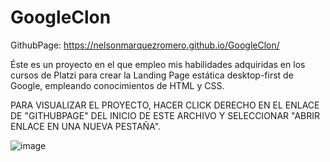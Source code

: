 # GoogleClon

GithubPage: https://nelsonmarquezromero.github.io/GoogleClon/

Éste es un proyecto en el que empleo mis habilidades adquiridas en los cursos de Platzi para crear la Landing Page estática desktop-first de Google, empleando conocimientos de HTML y CSS.

PARA VISUALIZAR EL PROYECTO, HACER CLICK DERECHO EN EL ENLACE  DE "GITHUBPAGE" DEL INICIO DE ESTE ARCHIVO Y SELECCIONAR "ABRIR ENLACE EN UNA NUEVA PESTAÑA".


![image](https://user-images.githubusercontent.com/68557880/123717912-369c5680-d854-11eb-99ed-78e99863baaa.png)


